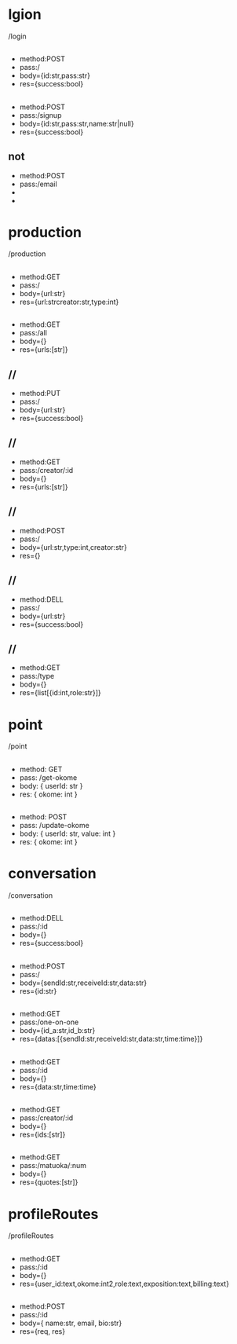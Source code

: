 # lgion
/login
##
- method:POST
- pass:/
- body={id:str,pass:str}
- res={success:bool}
##
- method:POST
- pass:/signup
- body={id:str,pass:str,name:str|null}
- res={success:bool}
## not
- method:POST
- pass:/email
- 
- 
# production
/production
## 
- method:GET
- pass:/
- body={url:str}
- res={url:strcreator:str,type:int}
## 
- method:GET
- pass:/all
- body={}
- res={urls:[str]}
## //
- method:PUT
- pass:/
- body={url:str}
- res={success:bool}
## //
- method:GET
- pass:/creator/:id
- body={}
- res={urls:[str]}
## //
- method:POST
- pass:/
- body={url:str,type:int,creator:str}
- res={}
## //
- method:DELL
- pass:/
- body={url:str}
- res={success:bool}
## //
- method:GET
- pass:/type
- body={}
- res={list[{id:int,role:str}]}
# point
/point
##
- method: GET
- pass: /get-okome
- body: { userId: str }
- res: { okome: int }
##
- method: POST
- pass: /update-okome
- body: { userId: str, value: int }
- res: { okome: int }
# conversation
/conversation
## 
- method:DELL
- pass:/:id
- body={}
- res={success:bool}
## 
- method:POST
- pass:/
- body={sendId:str,receiveId:str,data:str}
- res={id:str}
## 
- method:GET
- pass:/one-on-one
- body={id_a:str,id_b:str}
- res={datas:[{sendId:str,receiveId:str,data:str,time:time}]}
## 
- method:GET
- pass:/:id
- body={}
- res={data:str,time:time}
## 
- method:GET
- pass:/creator/:id
- body={}
- res={ids:[str]}
## 
- method:GET
- pass:/matuoka/:num
- body={}
- res={quotes:[str]}
# profileRoutes
/profileRoutes
##
- method:GET
- pass:/:id
- body={}
- res={user_id:text,okome:int2,role:text,exposition:text,billing:text}
##
- method:POST
- pass:/:id
- body={ name:str, email, bio:str}
- res={req, res}
